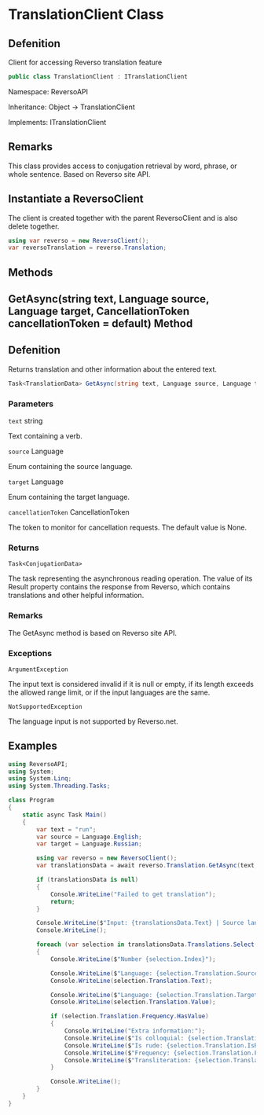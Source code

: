 # TranslationClient Class

## Defenition

Client for accessing Reverso translation feature

```csharp
public class TranslationClient : ITranslationClient
```

Namespace: ReversoAPI

Inheritance: Object -> TranslationClient

Implements: ITranslationClient  

## Remarks

This class provides access to conjugation retrieval by word, phrase, or whole sentence. Based on Reverso site API.

## Instantiate a ReversoClient

The client is created together with the parent ReversoClient and is also delete together.

```csharp
using var reverso = new ReversoClient();
var reversoTranslation = reverso.Translation;
```

## Methods

## GetAsync(string text, Language source, Language target, CancellationToken cancellationToken = default) Method
  
## Defenition
  
Returns translation and other information about the entered text.
  
```csharp
Task<TranslationData> GetAsync(string text, Language source, Language target, CancellationToken cancellationToken = default)
```
### Parameters

`text` string 

Text containing a verb.
  
`source` Language
  
Enum containing the source language.

`target` Language
  
Enum containing the target language.
  
`cancellationToken` CancellationToken

The token to monitor for cancellation requests. The default value is None.

### Returns
  
`Task<ConjugationData>`
  
The task representing the asynchronous reading operation. The value of its Result property contains the response from Reverso, which contains translations and other helpful information.
  
### Remarks

The GetAsync method is based on Reverso site API.

### Exceptions
  
`ArgumentException`
  
The input text is considered invalid if it is null or empty, if its length exceeds the allowed range limit, or if the input languages are the same.
  
`NotSupportedException`
  
The language input is not supported by Reverso.net.
  
## Examples
  
```csharp
using ReversoAPI;
using System;
using System.Linq;
using System.Threading.Tasks;

class Program
{
    static async Task Main()
    {
        var text = "run";
        var source = Language.English;
        var target = Language.Russian;

        using var reverso = new ReversoClient();
        var translationsData = await reverso.Translation.GetAsync(text, source, target);

        if (translationsData is null)
        {
            Console.WriteLine("Failed to get translation");
            return;
        }

        Console.WriteLine($"Input: {translationsData.Text} | Source language: {translationsData.Source} | Target language: {translationsData.Target}");
        Console.WriteLine();

        foreach (var selection in translationsData.Translations.Select((t, i) => new { Index = i, Translation = t }))
        {
            Console.WriteLine($"Number {selection.Index}");

            Console.WriteLine($"Language: {selection.Translation.Source}");
            Console.WriteLine(selection.Translation.Text);

            Console.WriteLine($"Language: {selection.Translation.Target}");
            Console.WriteLine(selection.Translation.Value);

            if (selection.Translation.Frequency.HasValue)
            {
                Console.WriteLine("Extra information:");
                Console.WriteLine($"Is colloquial: {selection.Translation.IsColloquial}");
                Console.WriteLine($"Is rude: {selection.Translation.IsRude}");
                Console.WriteLine($"Frequency: {selection.Translation.Frequency}");
                Console.WriteLine($"Transliteration: {selection.Translation.Transliteration}");
            }

            Console.WriteLine();
        }
    }
}
```
  
